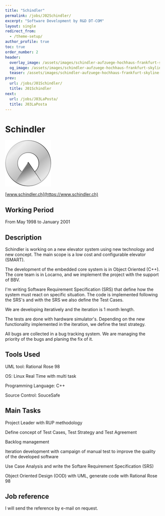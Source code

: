 ```yaml
---
title: "Schindler"
permalink: /jobs/J02Schindler/
excerpt: "Software Development by R&D DT-COM"
layout: single
redirect_from:
  - /theme-setup/
author_profile: true
toc: true
order_number: 2
header:
  overlay_image: /assets/images/schindler-aufzuege-hochhaus-frankfurt-skyline-1.jpg
  og_image: /assets/images/schindler-aufzuege-hochhaus-frankfurt-skyline-1.jpg
  teaser: /assets/images/schindler-aufzuege-hochhaus-frankfurt-skyline-1.jpg
prev:
  url: /jobs/J01Schindler/
  title: J01Schindler
next:
  url: /jobs/J03LaPosta/
  title: J03LaPosta
---
```

# Schindler

![Schindler](/assets/images/schindler-hd-logo-thumbnail.png)

[www.schindler.ch](https://www.schindler.ch)

## Working Period
From  May 1998 to January 2001

## Description
Schindler is working on a new elevator system using new technology and new concept. 
The main scope is a low cost and configurable elevator (SMART).

The development of the embedded core system is in Object Oriented (C++). 
The core team is in Locarno, and we implement the project with the support of BBV.

I'm writing Software Requirement Specification (SRS) that define how the system must react on specific situation.
The code is implemented following the SRS's and with the SRS we also define the Test Cases.

We are developing iteratively and the iteration is 1 month length.

The tests are done with hardware simulator's. 
Depending on the new functionality implemented in the iteration, we define the test strategy.

All bugs are collected in a bug tracking system. 
We are managing the priority of the bugs and planing the fix of it.

## Tools Used
UML tool: Rational Rose 98

OS: Linux Real Time with multi task

Programming Language: C++

Source Control: SouceSafe

## Main Tasks
Project Leader with RUP methodology

Define concept of Test Cases, Test Strategy and Test Agreement

Backlog management

Iteration development with campaign of manual test to improve the quality of the developed software

Use Case Analysis and write the Softare Requirement Specification (SRS)

Object Oriented Design (OOD) with UML, generate code with Rational Rose 98

## Job reference
I will send the reference by e-mail on request.